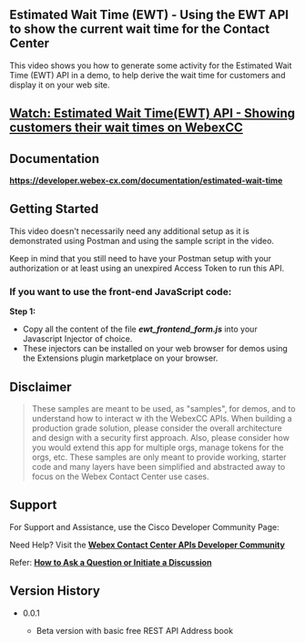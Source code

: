 ## Estimated Wait Time (EWT) - Using the EWT API to show the current wait time for the Contact Center

This video shows you how to generate some activity for the Estimated Wait Time (EWT) API in a demo, to help derive the wait time for customers and display it on your web site.

## [Watch: Estimated Wait Time(EWT) API - Showing customers their wait times on WebexCC](https://app.vidcast.io/share/85acd64a-b413-481c-9070-848d2fadb573)

## Documentation

**https://developer.webex-cx.com/documentation/estimated-wait-time**

## Getting Started

This video doesn't necessarily need any additional setup as it is demonstrated using Postman and using the sample script in the video.

Keep in mind that you still need to have your Postman setup with your authorization or at least using an unexpired Access Token to run this API.

### If you want to use the front-end JavaScript code:

**Step 1:**

- Copy all the content of the file _**ewt_frontend_form.js**_ into your Javascript Injector of choice.
- These injectors can be installed on your web browser for demos using the Extensions plugin marketplace on your browser.

## Disclaimer

> These samples are meant to be used, as "samples", for demos, and to understand how to interact w
> ith the WebexCC APIs.
> When building a production grade solution, please consider the overall architecture and design with a security first approach.
> Also, please consider how you would extend this app for multiple orgs, manage tokens for the orgs, etc.
> These samples are only meant to provide working, starter code and many layers have been simplified and abstracted away to focus on the Webex Contact Center use cases.

## Support

For Support and Assistance, use the Cisco Developer Community Page:

Need Help? Visit the **[Webex Contact Center APIs Developer Community](https://community.cisco.com/t5/contact-center/bd-p/j-disc-dev-contact-center)**

Refer: **[How to Ask a Question or Initiate a Discussion](https://community.cisco.com/t5/contact-center/webex-contact-center-apis-developer-community-and-support/m-p/4558270)**

## Version History

- 0.0.1

  - Beta version with basic free REST API Address book

    <!-- * See [commit change]() or See [release history]() -->
